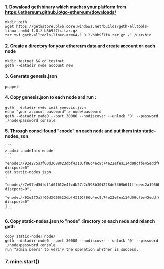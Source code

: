 #### 1. Download geth binary which maches your platform from https://ethereum.github.io/go-ethereum/downloads/
   ```
   mkdir geth 
   wget https://gethstore.blob.core.windows.net/builds/geth-alltools-linux-arm64-1.8.2-b8b9f7f4.tar.gz
   tar xvf geth-alltools-linux-arm64-1.8.2-b8b9f7f4.tar.gz -C /usr/bin
   ```
#### 2. Create a directory for your ethereum data and create account on each node
   ```
   mkdir testnet && cd testnet
   geth --datadir node account new
   ```
#### 3. Generate genesis.json
   ```
   puppeth
   ```
   
#### 4. Copy genesis.json to each node and run :
   ```
   geth --datadir node init genesis.json
   echo "your account password" > node/password
   geth --datadir node0 --port 30000 --nodiscover --unlock '0' --password ./node/password console
   ```
   
#### 5. Through consol found "enode" on each node and put them into static-nodes.json
    ```
    > admin.nodeInfo.enode
    ```
    ```               "enode://92e275a3f00d3688923dbf43105f86c4ec9c74e22efea114d08cfbe45eddf6ec25d6ca6b9e1251445127cbf31d4c9096739bf64a47624f0ef0fb30d87609f432@[::]:30000?discport=0"
    cat static-nodes.json 
    [
      "enode://7e97ed5dfdf1d01652e4fcdb27d2c598b30d228de5369b61fffeeec2a1956b176e5af5298543bbf45a4852a669cd7f4feeb031fdf1bef69de0817642e15a24b8@172.xx.xx.xx:30000?discport=0",
      "enode://92e275a3f00d3688923dbf43105f86c4ec9c74e22efea114d08cfbe45eddf6ec25d6ca6b9e1251445127cbf31d4c9096739bf64a47624f0ef0fb30d87609f432@172.xx.xx.xx:30000?discport=0"
    ]
    ```
#### 6. Copy static-nodes.json to "node" directory on each node and relanch geth 
   ```
   copy static-nodes node/
   geth --datadir node0 --port 30000 --nodiscover --unlock '0' --password ./node/password console
   run "admin.peers" to verify the operation whether is success.
   ```
### 7. mine.start()   
